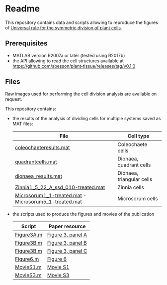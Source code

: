 Readme
======

This repository contains data and scripts allowing to reproduce the figures of
[Universal rule for the symmetric division of plant cells](https://doi.org/10.1073/pnas.1011866108).

Prerequisites
-------------

*   MATLAB version R2007a or later (tested using R2017b)
*   the API allowing to read the cell structures available at
    https://github.com/sbesson/plant-tissue/releases/tag/v0.1.0

Files
-----

Raw images used for performing the cell division analysis are available on request.

This repository contains:

*   the results of the analysis of dividing cells for multiple systems saved as MAT files:

    | File | Cell type |
    |--------|----------------|
    | [coleochaeteresults.mat](coleochaeteresults.mat) | Coleochaete cells |
    | [quadrantcells.mat](quadrantcells.mat) | Dionaea, quadrant cells |
    | [dionaea_results.mat](dionaea_results.mat) | Dionaea, triangular cells |
    | [Zinnia1_5_22_A_ssd_010-treated.mat](Zinnia1_5_22_A_ssd_010-treated.mat) | Zinnia cells |
    | [Microsorum1_1-treated.mat](Microsorum1_1-treated.mat) - [Microsorum5_1-treated.mat](Microsorum5_1-treated.mat) | Microsorum cells |

*   the scripts used to produce the figures and movies of the publication

    | Script | Paper resource |
    |--------|----------------|
    | [Figure3A.m](Figure3A.m) | [Figure 3, panel A](http://www.pnas.org/content/108/15/6294#F3) |
    | [Figure3B.m](Figure3B.m) | [Figure 3, panel B](http://www.pnas.org/content/108/15/6294#F3) |
    | [Figure3B.m](Figure3C.m) | [Figure 3, panel C](http://www.pnas.org/content/108/15/6294#F3) |
    | [Figure6.m](Figure6.m) | [Figure 6](http://www.pnas.org/content/108/15/6294#F6) |
    | [MovieS1.m](MovieS3.m) | [Movie S1](http://www.pnas.org/content/108/15/6294/tab-figures-data) |
    | [MovieS3.m](MovieS3.m) | [Movie S3](http://www.pnas.org/content/108/15/6294/tab-figures-data) |
